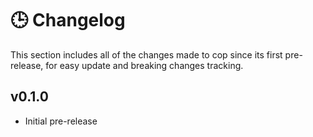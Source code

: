 # 🕒 Changelog

This section includes all of the changes made to cop since its first pre-release, for easy update and breaking changes tracking.

## v0.1.0

-   Initial pre-release

